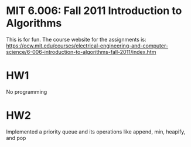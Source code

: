 # MIT 6.006: Fall 2011 Introduction to Algorithms 
This is for fun.
The course website for the assignments is: https://ocw.mit.edu/courses/electrical-engineering-and-computer-science/6-006-introduction-to-algorithms-fall-2011/index.htm

# HW1
No programming

# HW2 
Implemented a priority queue and its operations like append, min, heapify, and pop
